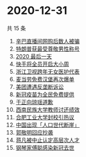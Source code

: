 # 2020-12-31

共 15 条

<!-- BEGIN -->
<!-- 最后更新时间 Thu Dec 31 2020 14:12:21 GMT+0800 (CST) -->
1. [辛巴直播间网购后数人被骗](https://www.zhihu.com/search?q=辛巴电信诈骗)
1. [特朗普获最受尊敬男性称号](https://www.zhihu.com/search?q=特朗普)
1. [2020 最后一天](https://www.zhihu.com/search?q=2020最后一天)
1. [快手将全员开启大小周](https://www.zhihu.com/search?q=快手大小周)
1. [浙江卫视跨年无女医护代表](https://www.zhihu.com/search?q=浙江卫视)
1. [麦当劳免费汉堡再次爆单](https://www.zhihu.com/search?q=麦当劳)
1. [美团遭遇反垄断诉讼](https://www.zhihu.com/search?q=美团)
1. [新冠疫苗为全民免费提供](https://www.zhihu.com/search?q=新冠疫苗免费)
1. [于正向琼瑶道歉](https://www.zhihu.com/search?q=于正道歉)
1. [西南民族大学教师讨还绩效](https://www.zhihu.com/search?q=西南民族大学)
1. [合肥工业大学封校引热议](https://www.zhihu.com/search?q=合肥工业大学)
1. [中国出现「人口世代断崖」](https://www.zhihu.com/search?q=人口世代断崖)
1. [郭敬明回应抄袭](https://www.zhihu.com/search?q=郭敬明)
1. [蒋凡被中止认定高层次人才](https://www.zhihu.com/search?q=蒋凡)
1. [钢琴家傅聪感染新冠去世](https://www.zhihu.com/search?q=傅聪去世)
<!-- END -->
